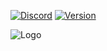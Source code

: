
[![Discord](https://img.shields.io/discord/826580018346852372?color=553ade&label=Discord&logoColor=553ade&style=for-the-badge)](https://discord.gg/fmxuXhRqMU)  [![Version](https://img.shields.io/github/v/release/aflacc/ProjectFNF?label=Version&style=for-the-badge)](https://github.com/aflacc/ProjectFNF/releases)

![Logo](https://u.cubeupload.com/Aflac/ProjectFNF.png)

